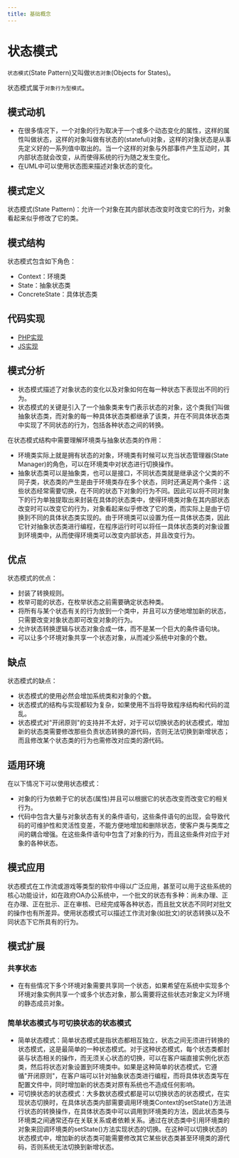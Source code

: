 ```yaml
---
title: 基础概念
---
```


# 状态模式

`状态模式`(State Pattern)又叫做`状态对象`(Objects for States)。

状态模式属于`对象行为型模式`。

## 模式动机

* 在很多情况下，一个对象的行为取决于一个或多个动态变化的属性，这样的属性叫做状态，这样的对象叫做有状态的(stateful)对象，这样的对象状态是从事先定义好的一系列值中取出的。当一个这样的对象与外部事件产生互动时，其内部状态就会改变，从而使得系统的行为随之发生变化。
* 在UML中可以使用状态图来描述对象状态的变化。

## 模式定义

状态模式(State Pattern)：允许一个对象在其内部状态改变时改变它的行为，对象看起来似乎修改了它的类。

## 模式结构

状态模式包含如下角色：

* Context：环境类
* State：抽象状态类
* ConcreteState：具体状态类

## 代码实现

* [PHP实现](./PHP实现.md)
* [JS实现](./JS实现.md)

## 模式分析

* 状态模式描述了对象状态的变化以及对象如何在每一种状态下表现出不同的行为。
* 状态模式的关键是引入了一个抽象类来专门表示状态的对象，这个类我们叫做抽象状态类，而对象的每一种具体状态类都继承了该类，并在不同具体状态类中实现了不同状态的行为，包括各种状态之间的转换。

在状态模式结构中需要理解环境类与抽象状态类的作用：

* 环境类实际上就是拥有状态的对象，环境类有时候可以充当状态管理器(State Manager)的角色，可以在环境类中对状态进行切换操作。
* 抽象状态类可以是抽象类，也可以是接口，不同状态类就是继承这个父类的不同子类，状态类的产生是由于环境类存在多个状态，同时还满足两个条件：这些状态经常需要切换，在不同的状态下对象的行为不同。因此可以将不同对象下的行为单独提取出来封装在具体的状态类中，使得环境类对象在其内部状态改变时可以改变它的行为，对象看起来似乎修改了它的类，而实际上是由于切换到不同的具体状态类实现的。由于环境类可以设置为任一具体状态类，因此它针对抽象状态类进行编程，在程序运行时可以将任一具体状态类的对象设置到环境类中，从而使得环境类可以改变内部状态，并且改变行为。

## 优点

状态模式的优点：

* 封装了转换规则。
* 枚举可能的状态，在枚举状态之前需要确定状态种类。
* 将所有与某个状态有关的行为放到一个类中，并且可以方便地增加新的状态，只需要改变对象状态即可改变对象的行为。
* 允许状态转换逻辑与状态对象合成一体，而不是某一个巨大的条件语句块。
* 可以让多个环境对象共享一个状态对象，从而减少系统中对象的个数。

## 缺点

状态模式的缺点：

* 状态模式的使用必然会增加系统类和对象的个数。
* 状态模式的结构与实现都较为复杂，如果使用不当将导致程序结构和代码的混乱。
* 状态模式对"开闭原则"的支持并不太好，对于可以切换状态的状态模式，增加新的状态类需要修改那些负责状态转换的源代码，否则无法切换到新增状态；而且修改某个状态类的行为也需修改对应类的源代码。

## 适用环境

在以下情况下可以使用状态模式：

* 对象的行为依赖于它的状态(属性)并且可以根据它的状态改变而改变它的相关行为。
* 代码中包含大量与对象状态有关的条件语句，这些条件语句的出现，会导致代码的可维护性和灵活性变差，不能方便地增加和删除状态，使客户类与类库之间的耦合增强。在这些条件语句中包含了对象的行为，而且这些条件对应于对象的各种状态。

## 模式应用

状态模式在工作流或游戏等类型的软件中得以广泛应用，甚至可以用于这些系统的核心功能设计，如在政府OA办公系统中，一个批文的状态有多种：尚未办理、正在办理、正在批示、正在审核、已经完成等各种状态，而且批文状态不同时对批文的操作也有所差异。使用状态模式可以描述工作流对象(如批文)的状态转换以及不同状态下它所具有的行为。

## 模式扩展

### 共享状态

* 在有些情况下多个环境对象需要共享同一个状态，如果希望在系统中实现多个环境对象实例共享一个或多个状态对象，那么需要将这些状态对象定义为环境的静态成员对象。

### 简单状态模式与可切换状态的状态模式

* 简单状态模式：简单状态模式是指状态都相互独立，状态之间无须进行转换的状态模式，这是最简单的一种状态模式。对于这种状态模式，每个状态类都封装与状态相关的操作，而无须关心状态的切换，可以在客户端直接实例化状态类，然后将状态对象设置到环境类中。如果是这种简单的状态模式，它遵循"开闭原则"，在客户端可以针对抽象状态类进行编程，而将具体状态类写在配置文件中，同时增加新的状态类对原有系统也不造成任何影响。
* 可切换状态的状态模式：大多数状态模式都是可以切换状态的状态模式，在实现状态切换时，在具体状态类内部需要调用环境类Context的setState()方法进行状态的转换操作，在具体状态类中可以调用到环境类的方法，因此状态类与环境类之间通常还存在关联关系或者依赖关系。通过在状态类中引用环境类的对象来回调环境类的setState()方法实现状态的切换。在这种可以切换状态的状态模式中，增加新的状态类可能需要修改其它某些状态类甚至环境类的源代码，否则系统无法切换到新增状态。

